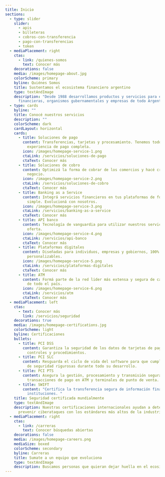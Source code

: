 ```yaml
---
title: Inicio
sections:
  - type: slider
    slider:
      - apis
      - billeteras
      - cobros-con-transferencia
      - pago-con-transferencias
      - token
  - mediaPlacement: right
    ctas:
      - link: /quienes-somos
        text: Conocer más
    decorations: false
    media: /images/homepage-about.jpg
    colorScheme: primary
    byline: Quiénes Somos
    title: Sustentamos el ecosistema financiero argentino
    type: textAndImage
    description: "Desde 1988 desarrollamos productos y servicios para entidades
      financieras, organismos gubernamentales y empresas de todo Argentina. "
  - type: cards
    byline: ""
    title: Conocé nuestros servicios
    description: ""
    colorScheme: dark
    cardLayout: horizontal
    cards:
      - title: Soluciones de pago
        content: Transferencias, tarjetas y procesamiento. Tenemos todo para una
          experiencia de pago completa.
        icon: /images/homepage-service-1.png
        ctaLink: /servicios/soluciones-de-pago
        ctaText: Conocer más
      - title: Soluciones de cobro
        content: Optimizá la forma de cobrar de los comercios y hacé crecer cada
          negocio.
        icon: /images/homepage-service-2.png
        ctaLink: /servicios/soluciones-de-cobro
        ctaText: Conocer más
      - title: Banking as a Service
        content: Integrá servicios financieros en tus plataformas de forma rápida y
          simple. Evolucioná con nosotros.
        icon: /images/homepage-service-3.png
        ctaLink: /servicios/banking-as-a-service
        ctaText: Conocer más
      - title: API banco
        content: Tecnología de vanguardia para utilizar nuestros servicios y ampliar la
          oferta.
        icon: /images/homepage-service-4.png
        ctaLink: /servicios/api-banco
        ctaText: Conocer más
      - title: Plataformas digitales
        content: Diseñadas para individuos, empresas y gobiernos, 100% integrables y
          personalizables.
        icon: /images/homepage-service-5.png
        ctaLink: /servicios/plataformas-digitales
        ctaText: Conocer más
      - title: ATM
        content: Formá parte de la red lider más extensa y segura de cajeros automáticos
          de todo el país.
        icon: /images/homepage-service-6.png
        ctaLink: /servicios/atm
        ctaText: Conocer más
  - mediaPlacement: left
    ctas:
      - text: Conocer más
        link: /servicios/seguridad
    decorations: true
    media: /images/homepage-certifications.jpg
    colorScheme: light
    byline: Certificaciones
    bullets:
      - title: PCI DSS
        content: Garantiza la seguridad de los datos de tarjetas de pago con estrictos
          controles y procedimientos.
      - title: PCI SLC
        content: Resguarda el ciclo de vida del software para que cumpla con prácticas
          de seguridad rigurosas durante todo su desarrollo.
      - title: PCI PTS
        content: Asegura la gestión, procesamiento y transmisión segura del PIN en
          transacciones de pago en ATM y terminales de punto de venta.
      - title: SWIFT
        content: "Certifica la transferencia segura de información financiera entre
          instituciones. "
    title: Seguridad certificada mundialmente
    type: textAndImage
    description: Nuestras certificaciones internacionales ayudan a detectar y
      prevenir ciberataques con los estándares más altos de la industria.
  - mediaPlacement: right
    ctas:
      - link: /carreras
        text: Conocer búsquedas abiertas
    decorations: false
    media: /images/homepage-careers.png
    mediaSize: boxed
    colorScheme: secondary
    byline: Carreras
    title: Sumate a un equipo que evoluciona
    type: textAndImage
    description: B﻿uscamos personas que quieran dejar huella en el ecosistema financiero.
---
```

